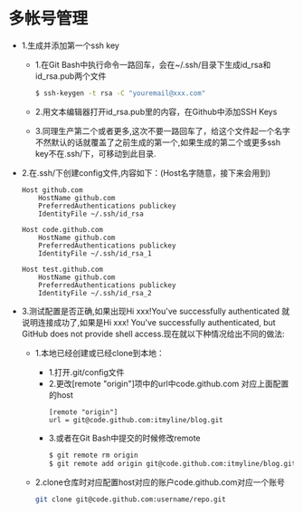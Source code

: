 # 多帐号管理

* 1.生成并添加第一个ssh key
    * 1.在Git Bash中执行命令一路回车，会在~/.ssh/目录下生成id_rsa和id_rsa.pub两个文件
        ``` bash
        $ ssh-keygen -t rsa -C "youremail@xxx.com"
        ```

    * 2.用文本编辑器打开id_rsa.pub里的内容，在Github中添加SSH Keys
    * 3.同理生产第二个或者更多,这次不要一路回车了，给这个文件起一个名字 不然默认的话就覆盖了之前生成的第一个,如果生成的第二个或更多ssh key不在.ssh/下，可移动到此目录.

* 2.在.ssh/下创建config文件,内容如下：(Host名字随意，接下来会用到)
    ```
    Host github.com
        HostName github.com
        PreferredAuthentications publickey
        IdentityFile ~/.ssh/id_rsa

    Host code.github.com
        HostName github.com
        PreferredAuthentications publickey
        IdentityFile ~/.ssh/id_rsa_1

    Host test.github.com
        HostName github.com
        PreferredAuthentications publickey
        IdentityFile ~/.ssh/id_rsa_2
    ```

* 3.测试配置是否正确,如果出现Hi xxx!You've successfully authenticated 就说明连接成功了,如果是Hi xxx! You've successfully authenticated, but GitHub does not provide shell access.现在就以下种情况给出不同的做法:

    * 1.本地已经创建或已经clone到本地：

        * 1.打开.git/config文件
        * 2.更改[remote "origin"]项中的url中code.github.com 对应上面配置的host
            ```
            [remote "origin"]
            url = git@code.github.com:itmyline/blog.git
            ```
        * 3.或者在Git Bash中提交的时候修改remote
            ```bash
            $ git remote rm origin
            $ git remote add origin git@code.github.com:itmyline/blog.git
            ```
     * 2.clone仓库时对应配置host对应的账户code.github.com对应一个账号
         ```bash
         git clone git@code.github.com:username/repo.git
         ```




